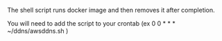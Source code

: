 The shell script runs docker image and then removes it after completion.

You will need to add the script to your crontab (ex 0 0 * * * ~/ddns/awsddns.sh )
